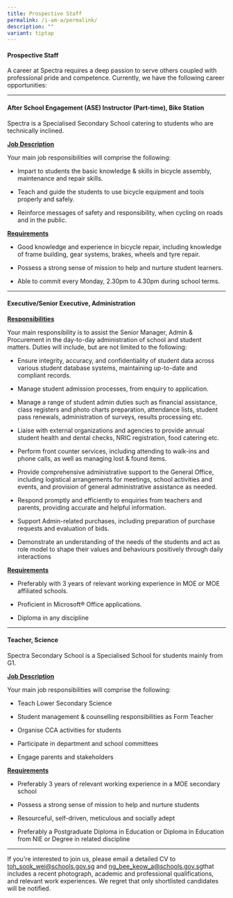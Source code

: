 ```yaml
---
title: Prospective Staff
permalink: /i-am-a/permalink/
description: ""
variant: tiptap
---
```

<h4><strong>Prospective Staff</strong></h4>
<p>A career at Spectra requires a deep passion to serve others coupled with
professional pride and competence. Currently, we have the following career
opportunities: &nbsp; &nbsp;</p>
<hr>
<h4><strong>After School Engagement (ASE) Instructor (Part-time), Bike Station</strong></h4>
<p>Spectra is a Specialised Secondary School catering to students who are
technically inclined.</p>
<p><strong><u>Job Description</u></strong>
</p>
<p>Your main job responsibilities will comprise the following:</p>
<ul data-tight="true" class="tight">
<li>
<p>Impart to students the basic knowledge &amp; skills in bicycle assembly,
maintenance and repair skills.</p>
</li>
<li>
<p>Teach and guide the students to use bicycle equipment and tools properly
and safely.</p>
</li>
<li>
<p>Reinforce messages of safety and responsibility, when cycling on roads
and in the public.</p>
</li>
</ul>
<p><strong><u>Requirements</u></strong>
</p>
<ul data-tight="true" class="tight">
<li>
<p>Good knowledge and experience in bicycle repair, including knowledge of
frame building, gear systems, brakes, wheels and tyre repair.</p>
</li>
<li>
<p>Possess a strong sense of mission to help and nurture student learners.</p>
</li>
<li>
<p>Able to commit every Monday, 2.30pm to 4.30pm during school terms.</p>
</li>
</ul>
<hr>
<h4><strong>Executive/Senior Executive, Administration</strong></h4>
<p><strong><u>Responsibilities</u></strong>
</p>
<p>Your main responsibility is to assist the Senior Manager, Admin &amp;
Procurement in the day-to-day administration of school and student matters.
Duties will include, but are not limited to the following:</p>
<ul data-tight="true" class="tight">
<li>
<p>Ensure integrity, accuracy, and confidentiality of student data across
various student database systems, maintaining up-to-date and compliant
records.</p>
</li>
<li>
<p>Manage student admission processes, from enquiry to application.</p>
</li>
<li>
<p>Manage a range of student admin duties such as financial assistance, class
registers and photo charts preparation, attendance lists, student pass
renewals, administration of surveys, results processing etc.</p>
</li>
<li>
<p>Liaise with external organizations and agencies to provide annual student
health and dental checks, NRIC registration, food catering etc.</p>
</li>
<li>
<p>Perform front counter services, including attending to walk-ins and phone
calls, as well as managing lost &amp; found items.</p>
</li>
<li>
<p>Provide comprehensive administrative support to the General Office, including
logistical arrangements for meetings, school activities and events, and
provision of general administrative assistance as needed.</p>
</li>
<li>
<p>Respond promptly and efficiently to enquiries from teachers and parents,
providing accurate and helpful information.</p>
</li>
<li>
<p>Support Admin-related purchases, including preparation of purchase requests
and evaluation of bids.</p>
</li>
<li>
<p>Demonstrate an understanding of the needs of the students and act as role
model to shape their values and behaviours positively through daily interactions</p>
</li>
</ul>
<p><strong><u>Requirements</u></strong>
</p>
<ul data-tight="true" class="tight">
<li>
<p>Preferably with 3 years of relevant working experience in MOE or MOE affiliated
schools.</p>
</li>
<li>
<p>Proficient in Microsoft® Office applications.</p>
</li>
<li>
<p>Diploma in any discipline</p>
</li>
</ul>
<hr>
<h4><strong>Teacher, Science</strong></h4>
<p>Spectra Secondary School is a Specialised School for students mainly from
G1.</p>
<p><strong><u>Job Description</u></strong>
</p>
<p>Your main job responsibilities will comprise the following:</p>
<ul data-tight="true" class="tight">
<li>
<p>Teach Lower Secondary Science</p>
</li>
<li>
<p>Student management &amp; counselling responsibilities as Form Teacher</p>
</li>
<li>
<p>Organise CCA activities for students</p>
</li>
<li>
<p>Participate in department and school committees</p>
</li>
<li>
<p>Engage parents and stakeholders</p>
</li>
</ul>
<p><strong><u>Requirements</u></strong>
</p>
<ul data-tight="true" class="tight">
<li>
<p>Preferably 3 years of relevant working experience in a MOE secondary school</p>
</li>
<li>
<p>Possess a strong sense of mission to help and nurture students</p>
</li>
<li>
<p>Resourceful, self-driven, meticulous and socially adept</p>
</li>
<li>
<p>Preferably a Postgraduate Diploma in Education or Diploma in Education
from NIE or Degree in related discipline</p>
</li>
</ul>
<hr>
<p>If you're interested to join us, please email a detailed CV to <a href="mailto:toh_sook_wei@schools.gov.sg" rel="noopener noreferrer nofollow" target="_blank">toh_sook_wei@schools.gov.sg</a> and
<a href="mailto:ng_bee_keow_a@schools.gov.sg" rel="noopener noreferrer nofollow" target="_blank">ng_bee_keow_a@schools.gov.sg</a>that includes a recent photograph, academic
and professional qualifications, and relevant work experiences. We regret
that only shortlisted candidates will be notified.</p>